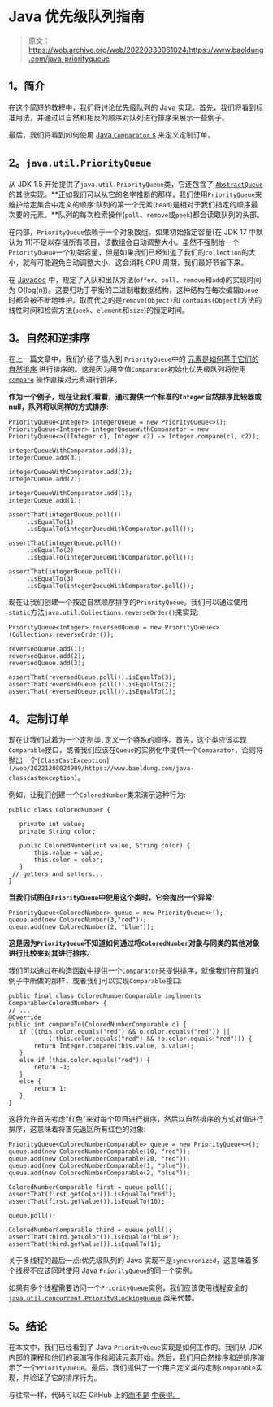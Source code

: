 # Java 优先级队列指南

> 原文：<https://web.archive.org/web/20220930061024/https://www.baeldung.com/java-priorityqueue>

## 1。简介

在这个简短的教程中，我们将讨论优先级队列的 Java 实现。首先，我们将看到标准用法，并通过以自然和相反的顺序对队列进行排序来展示一些例子。

最后，我们将看到如何使用 [Java `Comparator` s](/web/20221208024909/https://www.baeldung.com/java-comparator-comparable#comparator) 来定义定制订单。

## 2。`java.util.PriorityQueue`

从 JDK 1.5 开始提供了`java.util.PriorityQueue`类，它还包含了 [`AbstractQueue`](/web/20221208024909/https://www.baeldung.com/java-queue#abstract_queue) 的其他实现。**正如我们可以从它的名字推断的那样，我们使用`PriorityQueue`来维护给定集合中定义的顺序:队列的第一个元素(`head`)是相对于我们指定的顺序最次要的元素。**队列的每次检索操作(`poll`、`remove`或`peek`)都会读取队列的头部。

在内部，`PriorityQueue`依赖于一个对象数组。如果初始指定容量(在 JDK 17 中默认为 11)不足以存储所有项目，该数组会自动调整大小。虽然不强制给一个`PriorityQueue`一个初始容量，但是如果我们已经知道了我们的`collection`的大小，就有可能避免自动调整大小，这会消耗 CPU 周期，我们最好节省下来。

在 [Javadoc](https://web.archive.org/web/20221208024909/https://docs.oracle.com/en/java/javase/17/docs/api/java.base/java/util/PriorityQueue.html) 中，规定了入队和出队方法(`offer`、`poll`、`remove`和`add`)的实现时间为 O(log(n))。这要归功于平衡的二进制堆数据结构，这种结构在每次编辑`Queue`时都会被不断地维护。取而代之的是`remove(Object)`和 `contains(Object)`方法的线性时间和检索方法(`peek`、`element`和`size`)的恒定时间。

## 3。自然和逆排序

在上一篇文章中，我们介绍了插入到 `PriorityQueue`中的 [元素是如何基于它们的自然排序](/web/20221208024909/https://www.baeldung.com/java-queue#priority_queues) 进行排序的。这是因为用空值`Comparator`初始化优先级队列将使用 [`compare`](/web/20221208024909/https://www.baeldung.com/java-comparator-comparable#comparable) 操作直接对元素进行排序。

**作为一个例子，现在让我们看看，通过提供一个标准的`Integer`自然排序比较器或 null，队列将以同样的方式排序**:

```
PriorityQueue<Integer> integerQueue = new PriorityQueue<>();
PriorityQueue<Integer> integerQueueWithComparator = new PriorityQueue<>((Integer c1, Integer c2) -> Integer.compare(c1, c2));

integerQueueWithComparator.add(3);
integerQueue.add(3);

integerQueueWithComparator.add(2);
integerQueue.add(2);

integerQueueWithComparator.add(1);
integerQueue.add(1);

assertThat(integerQueue.poll())
     .isEqualTo(1)
     .isEqualTo(integerQueueWithComparator.poll());

assertThat(integerQueue.poll())
     .isEqualTo(2)
     .isEqualTo(integerQueueWithComparator.poll());

assertThat(integerQueue.poll())
     .isEqualTo(3)
     .isEqualTo(integerQueueWithComparator.poll());
```

现在让我们创建一个按逆自然顺序排序的`PriorityQueue`。我们可以通过使用`static`方法`java.util.Collections.reverseOrder()`来实现:

```
PriorityQueue<Integer> reversedQueue = new PriorityQueue<>(Collections.reverseOrder());

reversedQueue.add(1);
reversedQueue.add(2);
reversedQueue.add(3);

assertThat(reversedQueue.poll()).isEqualTo(3);
assertThat(reversedQueue.poll()).isEqualTo(2);
assertThat(reversedQueue.poll()).isEqualTo(1);
```

## 4。定制订单

现在让我们试着为一个定制类`.`定义一个特殊的顺序。首先，这个类应该实现`Comparable`接口，或者我们应该在`Queue`的实例化中提供一个`Comparator`，否则将抛出一个`[ClassCastException](/web/20221208024909/https://www.baeldung.com/java-classcastexception)`。

例如，让我们创建一个`ColoredNumber`类来演示这种行为:

```
public class ColoredNumber {

   private int value;
   private String color;

   public ColoredNumber(int value, String color) {
       this.value = value;
       this.color = color;
   }
 // getters and setters...
}
```

**当我们试图在`PriorityQueue`中使用这个类时，它会抛出一个异常**:

```
PriorityQueue<ColoredNumber> queue = new PriorityQueue<>();
queue.add(new ColoredNumber(3,"red"));
queue.add(new ColoredNumber(2, "blue"));
```

**这是因为`PriorityQueue`不知道如何通过将`ColoredNumber`对象与同类的其他对象进行比较来对其进行排序。**

我们可以通过在构造函数中提供一个`Comparator`来提供排序，就像我们在前面的例子中所做的那样，或者我们可以实现`Comparable`接口:

```
public final class ColoredNumberComparable implements Comparable<ColoredNumber> {
// ...
@Override
public int compareTo(ColoredNumberComparable o) {
   if ((this.color.equals("red") && o.color.equals("red")) ||
           (!this.color.equals("red") && !o.color.equals("red"))) {
       return Integer.compare(this.value, o.value);
   }
   else if (this.color.equals("red")) {
       return -1;
   }
   else {
       return 1;
   }
}
```

这将允许首先考虑“红色”来对每个项目进行排序，然后以自然排序的方式对值进行排序，这意味着将首先返回所有红色的对象:

```
PriorityQueue<ColoredNumberComparable> queue = new PriorityQueue<>();
queue.add(new ColoredNumberComparable(10, "red"));
queue.add(new ColoredNumberComparable(20, "red"));
queue.add(new ColoredNumberComparable(1, "blue"));
queue.add(new ColoredNumberComparable(2, "blue"));

ColoredNumberComparable first = queue.poll();
assertThat(first.getColor()).isEqualTo("red");
assertThat(first.getValue()).isEqualTo(10);

queue.poll();

ColoredNumberComparable third = queue.poll();
assertThat(third.getColor()).isEqualTo("blue");
assertThat(third.getValue()).isEqualTo(1);
```

关于多线程的最后一点:优先级队列的 Java 实现不是`synchronized`，这意味着多个线程不应该同时使用 Java `PriorityQueue`的同一个实例。

如果有多个线程需要访问一个`PriorityQueue`实例，我们应该使用线程安全的 [`java.util.concurrent.PriorityBlockingQueue`](/web/20221208024909/https://www.baeldung.com/java-priority-blocking-queue) 类来代替。

## 5。结论

在本文中，我们已经看到了 Java `PriorityQueue`实现是如何工作的。我们从 JDK 内部的课程和他们的表演写作和阅读元素开始。然后，我们用自然排序和逆排序演示了一个`PriorityQueue`。最后，我们提供了一个用户定义类的定制`Comparable`实现，并验证了它的排序行为。

与往常一样，代码可以在 GitHub 上的[而不是](https://web.archive.org/web/20221208024909/https://github.com/eugenp/tutorials/tree/master/core-java-modules/core-java-collections-4) [中获得。](https://web.archive.org/web/20221208024909/https://github.com/eugenp/tutorials/tree/master/core-java-modules/core-java-collections-4)
